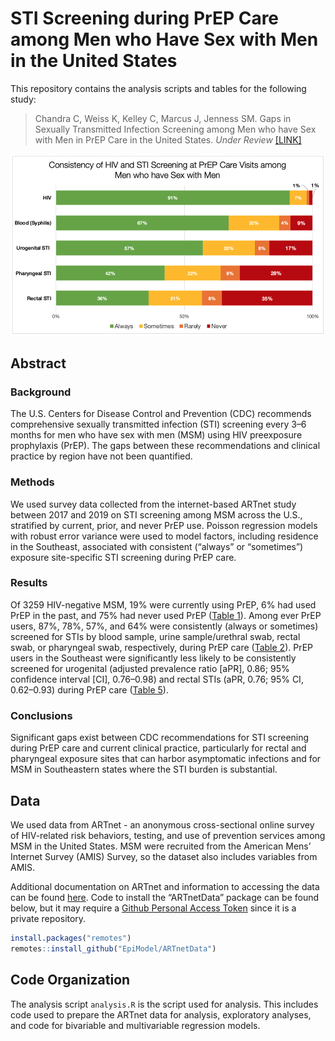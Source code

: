 # STI Screening during PrEP Care among Men who Have Sex with Men in the United States

This repository contains the analysis scripts and tables for the following study:

> Chandra C, Weiss K, Kelley C, Marcus J, Jenness SM. Gaps in Sexually Transmitted Infection Screening among Men who have Sex with Men in PrEP Care in the United States. _Under Review_ [[LINK]](https://doi.org/10.1101/2020.03.06.20032318)


<img src="https://github.com/EpiModel/PrEP-STI-Test/blob/master/Figures/Figure_1.png">

## Abstract

### Background

The U.S. Centers for Disease Control and Prevention (CDC) recommends comprehensive sexually transmitted infection (STI) screening every 3–6 months for men who have sex with men (MSM) using HIV preexposure prophylaxis (PrEP). The gaps between these recommendations and clinical practice by region have not been quantified.

### Methods

We used survey data collected from the internet-based ARTnet study between 2017 and 2019 on STI screening among MSM across the U.S., stratified by current, prior, and never PrEP use. Poisson regression models with robust error variance were used to model factors, including residence in the Southeast, associated with consistent (“always” or “sometimes”) exposure site-specific STI screening during PrEP care. 

### Results

Of 3259 HIV-negative MSM, 19% were currently using PrEP, 6% had used PrEP in the past, and 75% had never used PrEP ([Table 1](https://github.com/EpiModel/PrEP-STI-Test/blob/updates_branch/Figures/Table_1.pdf)). Among ever PrEP users, 87%, 78%, 57%, and 64% were consistently (always or sometimes) screened for STIs by blood sample, urine sample/urethral swab, rectal swab, or pharyngeal swab, respectively, during PrEP care ([Table 2](https://github.com/EpiModel/PrEP-STI-Test/blob/updates_branch/Figures/Table_2.pdf)). PrEP users in the Southeast were significantly less likely to be consistently screened for urogenital (adjusted prevalence ratio [aPR], 0.86; 95% confidence interval [CI], 0.76–0.98) and rectal STIs (aPR, 0.76; 95% CI, 0.62–0.93) during PrEP care ([Table 5](https://github.com/EpiModel/PrEP-STI-Test/blob/updates_branch/Figures/Table_5.pdf)).

### Conclusions

Significant gaps exist between CDC recommendations for STI screening during PrEP care and current clinical practice, particularly for rectal and pharyngeal exposure sites that can harbor asymptomatic infections and for MSM in Southeastern states where the STI burden is substantial.

## Data

We used data from ARTnet - an anonymous cross-sectional online survey of HIV-related risk behaviors, testing, and use of prevention services among MSM in the United States. MSM were recruited from the American Mens’ Internet Survey (AMIS) Survey, so the dataset also includes variables from AMIS.

Additional documentation on ARTnet and information to accessing the data can be found [here](https://github.com/EpiModel/ARTnetData). Code to install the “ARTnetData” package can be found below, but it may require a [Github Personal Access Token](https://help.github.com/en/articles/creating-a-personal-access-token-for-the-command-line) since it is a private repository.

```r
install.packages("remotes")
remotes::install_github("EpiModel/ARTnetData")
```

## Code Organization

The analysis script `analysis.R` is the script used for analysis. This includes code used to prepare the ARTnet data for analysis, exploratory analyses, and code for bivariable and multivariable regression models. 
